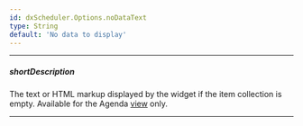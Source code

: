 ```yaml
---
id: dxScheduler.Options.noDataText
type: String
default: 'No data to display'
---
```

---
##### shortDescription
The text or HTML markup displayed by the widget if the item collection is empty. Available for the Agenda [view](/api-reference/10%20UI%20Widgets/dxScheduler/1%20Configuration/views '/Documentation/ApiReference/UI_Widgets/dxScheduler/Configuration/#views') only.

---
